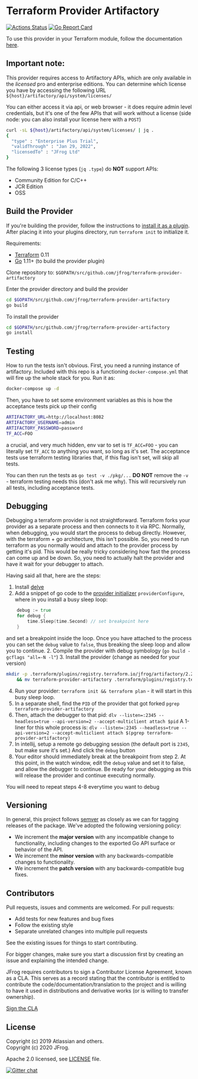 # Terraform Provider Artifactory

[![Actions Status](https://github.com/jfrog/terraform-provider-artifactory/workflows/release/badge.svg)](https://github.com/jfrog/terraform-provider-artifactory/actions)
[![Go Report Card](https://goreportcard.com/badge/github.com/jfrog/terraform-provider-artifactory)](https://goreportcard.com/report/github.com/jfrog/terraform-provider-artifactory)

To use this provider in your Terraform module, follow the documentation [here](https://registry.terraform.io/providers/jfrog/artifactory/latest/docs).

## Important note:

This provider requires access to Artifactory APIs, which are only available in the _licensed_ pro and enterprise editions.
You can determine which license you have by accessing the following URL
`${host}/artifactory/api/system/licenses/`

You can either access it via api, or web browser - it does require admin level credentials, but it's one of the few
APIs that will work without a license (side node: you can also install your license here with a `POST`)
```bash
curl -sL ${host}/artifactory/api/system/licenses/ | jq .
{
  "type" : "Enterprise Plus Trial",
  "validThrough" : "Jan 29, 2022",
  "licensedTo" : "JFrog Ltd"
}

```
The following 3 license types (`jq .type`) do **NOT** support APIs:
- Community Edition for C/C++
- JCR Edition
- OSS


## Build the Provider
If you're building the provider, follow the instructions to [install it as a plugin](https://www.terraform.io/docs/plugins/basics.html#installing-a-plugin).
After placing it into your plugins directory,  run `terraform init` to initialize it.

Requirements:
- [Terraform](https://www.terraform.io/downloads.html) 0.11
- [Go](https://golang.org/doc/install) 1.11+ (to build the provider plugin)

Clone repository to: `$GOPATH/src/github.com/jfrog/terraform-provider-artifactory`

Enter the provider directory and build the provider

```sh
cd $GOPATH/src/github.com/jfrog/terraform-provider-artifactory
go build
```

To install the provider
```sh
cd $GOPATH/src/github.com/jfrog/terraform-provider-artifactory
go install
```
## Testing
How to run the tests isn't obvious.
First, you need a running instance of artifactory. Included with this repo is a functioning `docker-compose.yml`
that will fire up the whole stack for you. Run it as:

```bash
docker-compose up -d
```
Then, you have to set some environment variables as this is how the acceptance tests pick up their config
```bash
ARTIFACTORY_URL=http://localhost:8082
ARTIFACTORY_USERNAME=admin
ARTIFACTORY_PASSWORD=password
TF_ACC=FOO
```
a crucial, and very much hidden, env var to set is
`TF_ACC=FOO` - you can literally set `TF_ACC` to anything you want, so long as it's set. The acceptance tests use
terraform testing libraries that, if this flag isn't set, will skip all tests.

You can then run the tests as
`go test -v ./pkg/...`
**DO NOT** remove the `-v` - terraform testing needs this (don't ask me why). This will recursively run all tests, including
acceptance tests. 

## Debugging
Debugging a terraform provider is not straightforward. Terraform forks your provider as a separate process and then 
connects to it via RPC. Normally, when debugging, you would start the process to debug directly. However, with the 
terraform + go architecture, this isn't possible. So, you need to run terraform as you normally would and attach to the
provider process by getting it's pid. This would be really tricky considering how fast the process can come up and be down.
So, you need to actually halt the provider and have it wait for your debugger to attach. 

Having said all that, here are the steps:
1. Install [delve](https://github.com/go-delve/delve)
2. Add a snippet of go code to the [provider initializer](pkg/artifactory/provider.go) `providerConfigure`, where in you install a busy sleep loop:
```go
	debug := true
	for debug {
		time.Sleep(time.Second) // set breakpoint here
	}
``` 
and set a breakpoint inside the loop. Once you have attached to the process you can set the `debug` value to `false`,
thus breaking the sleep loop and allow you to continue. 
2. Compile the provider with debug symbology (`go build -gcflags "all=-N -l"`)
3. Install the provider (change as needed for your version)
```bash 
mkdir -p .terraform/plugins/registry.terraform.io/jfrog/artifactory/2.2.5/darwin_amd64 \
    && mv terraform-provider-artifactory .terraform/plugins/registry.terraform.io/jfrog/artifactory/2.2.5/darwin_amd64
```
4. Run your provider: `terraform init && terraform plan` - it will start in this busy sleep loop.
5. In a separate shell, find the `PID` of the provider that got forked 
`pgrep terraform-provider-artifactory`
6. Then, attach the debugger to that pid: `dlv --listen=:2345 --headless=true --api-version=2 --accept-multiclient attach $pid`
A 1-liner for this whole process is: 
`dlv --listen=:2345 --headless=true --api-version=2 --accept-multiclient attach $(pgrep terraform-provider-artifactory)`
7. In intellij, setup a remote go debugging session (the default port is `2345`, but make sure it's set.) And click the `debug` button
8. Your editor should immediately break at the breakpoint from step 2. At this point, in the watch window, edit the `debug` 
value and set it to false, and allow the debugger to continue. Be ready for your debugging as this will release the provider 
and continue executing normally.

You will need to repeat steps 4-8 everytime you want to debug





## Versioning
In general, this project follows [semver](https://semver.org/) as closely as we
can for tagging releases of the package. We've adopted the following versioning policy:

* We increment the **major version** with any incompatible change to
	functionality, including changes to the exported Go API surface
	or behavior of the API.
* We increment the **minor version** with any backwards-compatible changes to
	functionality.
* We increment the **patch version** with any backwards-compatible bug fixes.

## Contributors
Pull requests, issues and comments are welcomed. For pull requests:

* Add tests for new features and bug fixes
* Follow the existing style
* Separate unrelated changes into multiple pull requests

See the existing issues for things to start contributing.

For bigger changes, make sure you start a discussion first by creating
an issue and explaining the intended change.

JFrog requires contributors to sign a Contributor License Agreement,
known as a CLA. This serves as a record stating that the contributor is
entitled to contribute the code/documentation/translation to the project
and is willing to have it used in distributions and derivative works
(or is willing to transfer ownership).

[Sign the CLA](https://cla-assistant.io/jfrog/terraform-provider-artifactory)

## License
Copyright (c) 2019 Atlassian and others.  
Copyright (c) 2020 JFrog.

Apache 2.0 licensed, see [LICENSE][LICENSE] file.

[LICENSE]: ./LICENSE
[![Gitter chat](https://badges.gitter.im/gitterHQ/gitter.png)](https://gitter.im/jfrog/terraform)